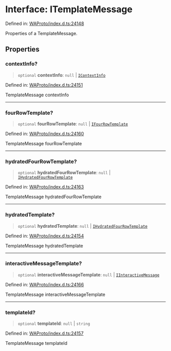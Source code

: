 # Interface: ITemplateMessage

Defined in: [WAProto/index.d.ts:24148](https://github.com/Fokusdotid/Baileys/blob/982cc5b3c62bfc7b56d2f8f8427b6c1a2dda856f/WAProto/index.d.ts#L24148)

Properties of a TemplateMessage.

## Properties

### contextInfo?

> `optional` **contextInfo**: `null` \| [`IContextInfo`](../../../interfaces/IContextInfo.md)

Defined in: [WAProto/index.d.ts:24151](https://github.com/Fokusdotid/Baileys/blob/982cc5b3c62bfc7b56d2f8f8427b6c1a2dda856f/WAProto/index.d.ts#L24151)

TemplateMessage contextInfo

***

### fourRowTemplate?

> `optional` **fourRowTemplate**: `null` \| [`IFourRowTemplate`](../namespaces/TemplateMessage/interfaces/IFourRowTemplate.md)

Defined in: [WAProto/index.d.ts:24160](https://github.com/Fokusdotid/Baileys/blob/982cc5b3c62bfc7b56d2f8f8427b6c1a2dda856f/WAProto/index.d.ts#L24160)

TemplateMessage fourRowTemplate

***

### hydratedFourRowTemplate?

> `optional` **hydratedFourRowTemplate**: `null` \| [`IHydratedFourRowTemplate`](../namespaces/TemplateMessage/interfaces/IHydratedFourRowTemplate.md)

Defined in: [WAProto/index.d.ts:24163](https://github.com/Fokusdotid/Baileys/blob/982cc5b3c62bfc7b56d2f8f8427b6c1a2dda856f/WAProto/index.d.ts#L24163)

TemplateMessage hydratedFourRowTemplate

***

### hydratedTemplate?

> `optional` **hydratedTemplate**: `null` \| [`IHydratedFourRowTemplate`](../namespaces/TemplateMessage/interfaces/IHydratedFourRowTemplate.md)

Defined in: [WAProto/index.d.ts:24154](https://github.com/Fokusdotid/Baileys/blob/982cc5b3c62bfc7b56d2f8f8427b6c1a2dda856f/WAProto/index.d.ts#L24154)

TemplateMessage hydratedTemplate

***

### interactiveMessageTemplate?

> `optional` **interactiveMessageTemplate**: `null` \| [`IInteractiveMessage`](IInteractiveMessage.md)

Defined in: [WAProto/index.d.ts:24166](https://github.com/Fokusdotid/Baileys/blob/982cc5b3c62bfc7b56d2f8f8427b6c1a2dda856f/WAProto/index.d.ts#L24166)

TemplateMessage interactiveMessageTemplate

***

### templateId?

> `optional` **templateId**: `null` \| `string`

Defined in: [WAProto/index.d.ts:24157](https://github.com/Fokusdotid/Baileys/blob/982cc5b3c62bfc7b56d2f8f8427b6c1a2dda856f/WAProto/index.d.ts#L24157)

TemplateMessage templateId
